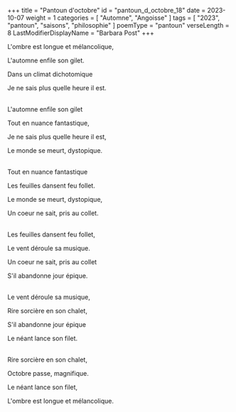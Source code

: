 +++
title = "Pantoun d'octobre"
id = "pantoun_d_octobre_18"
date = 2023-10-07
weight = 1
categories = [ "Automne", "Angoisse" ]
tags = [ "2023", "pantoun", "saisons", "philosophie" ]
poemType = "pantoun"
verseLength = 8
LastModifierDisplayName = "Barbara Post"
+++

L'ombre est longue et mélancolique,

L'automne enfile son gilet.

Dans un climat dichotomique

Je ne sais plus quelle heure il est.

 \
L'automne enfile son gilet

Tout en nuance fantastique,

Je ne sais plus quelle heure il est,

Le monde se meurt, dystopique.

 \
Tout en nuance fantastique

Les feuilles dansent feu follet.

Le monde se meurt, dystopique,

Un coeur ne sait, pris au collet.

 \
Les feuilles dansent feu follet,

Le vent déroule sa musique.

Un coeur ne sait, pris au collet

S'il abandonne jour épique.

 \
Le vent déroule sa musique,

Rire sorcière en son chalet,

S'il abandonne jour épique

Le néant lance son filet.

 \
Rire sorcière en son chalet,

Octobre passe, magnifique.

Le néant lance son filet,

L'ombre est longue et mélancolique.
